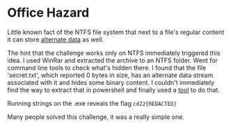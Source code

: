 # Office Hazard

Little known fact of the NTFS file system that next to a file's regular content it can store [alternate data](https://owasp.org/www-community/attacks/Windows_alternate_data_stream) as well.

The hint that the challenge works only on NTFS immediately triggered this idea. I used WinRar and extracted the archive to an NTFS folder. Went for command line tools to check what's hidden there. I found that the file 'secret.txt', which reported 0 bytes in size, has an alternate data stream associated with it and hides some binary content. I couldn't immediately find the way to extract that in powershell and finally used a [tool](https://www.nirsoft.net/utils/alternate_data_streams.html) to do that.

Running strings on the .exe reveals the flag `cd22{REDACTED}`

Many people solved this challenge, it was a really simple one.
